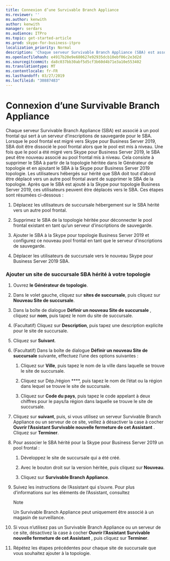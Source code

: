 ```yaml
---
title: Connexion d’une Survivable Branch Appliance
ms.reviewer: ''
ms.author: kenwith
author: kenwith
manager: serdars
ms.audience: ITPro
ms.topic: get-started-article
ms.prod: skype-for-business-itpro
localization_priority: Normal
description: 'Chaque serveur Survivable Branch Appliance (SBA) est associé à un pool frontal qui sert à un serveur d’inscriptions de sauvegarde pour le SBA. Lorsque le pool est migré vers Skype pour Business Server 2019, le SBA serveur frontal doit être dissocié du pool frontal alors que le pool est mis à niveau, une fois que le pool a été migré vers Skype pour Business Server 2019, le SBA peut être nouveau associé à la mise à niveau E avant pool ND. Cela consiste à supprimer le SBA à partir de la topologie héritée dans le Générateur de topologie et en ajoutant le SBA à la Skype pour Business Server 2019 topologie. Les utilisateurs hébergés sur hérité que SBA doit tout d’abord être déplacé vers un autre pool frontal avant de supprimer le SBA de la topologie. Une fois le SBA est ajouté à la Skype pour topologie Business Server 2019, ces utilisateurs peuvent ensuite revenir au SBA. Ces étapes sont résumées ci-dessous :'
ms.openlocfilehash: e4917b20e9e680627e92935dcb10ebf06c2e3d2d
ms.sourcegitcommit: da8c037bb30abf5d5cf3b60d4b71e3a10e553402
ms.translationtype: MT
ms.contentlocale: fr-FR
ms.lasthandoff: 03/27/2019
ms.locfileid: "30887483"
---
```

# <a name="connect-a-survivable-branch-appliance"></a>Connexion d’une Survivable Branch Appliance

Chaque serveur Survivable Branch Appliance (SBA) est associé à un pool frontal qui sert à un serveur d’inscriptions de sauvegarde pour le SBA. Lorsque le pool frontal est migré vers Skype pour Business Server 2019, SBA doit être dissocié le pool frontal alors que le pool est mis à niveau. Une fois que le pool a été migré vers Skype pour Business Server 2019, le SBA peut être nouveau associé au pool frontal mis à niveau. Cela consiste à supprimer le SBA à partir de la topologie héritée dans le Générateur de topologie et en ajoutant le SBA à la Skype pour Business Server 2019 topologie. Les utilisateurs hébergés sur hérité que SBA doit tout d’abord être déplacé vers un autre pool frontal avant de supprimer le SBA de la topologie. Après que le SBA est ajouté à la Skype pour topologie Business Server 2019, ces utilisateurs peuvent être déplacés vers le SBA. Ces étapes sont résumées ci-dessous :
  
1. Déplacez les utilisateurs de succursale hébergement sur le SBA hérité vers un autre pool frontal.
    
2. Supprimez le SBA de la topologie héritée pour déconnecter le pool frontal existant en tant qu’un serveur d’inscriptions de sauvegarde.
    
3. Ajouter le SBA à la Skype pour topologie Business Server 2019 et configurez ce nouveau pool frontal en tant que le serveur d’inscriptions de sauvegarde. 
    
4. Déplacer les utilisateurs de succursale vers le nouveau Skype pour Business Server 2019 SBA.
    
### <a name="add-legacy-sba-branch-site-to-your-topology"></a>Ajouter un site de succursale SBA hérité à votre topologie

1. Ouvrez **le Générateur de topologie**.
    
2. Dans le volet gauche, cliquez sur **sites de succursale**, puis cliquez sur **Nouveau Site de succursale**.
    
3. Dans la boîte de dialogue **Définir un nouveau Site de succursale** , cliquez sur **nom**, puis tapez le nom du site de succursale.
    
4. (Facultatif) Cliquez sur **Description**, puis tapez une description explicite pour le site de succursale.
    
5. Cliquez sur **Suivant**.
    
6. (Facultatif) Dans la boîte de dialogue **Définir un nouveau Site de succursale** suivante, effectuez l’une des options suivantes : 
    
    1. Cliquez sur **Ville**, puis tapez le nom de la ville dans laquelle se trouve le site de succursale.
    
    2. Cliquez sur Dép./région ****, puis tapez le nom de l’état ou la région dans lequel se trouve le site de succursale.
    
    3. Cliquez sur **Code du pays**, puis tapez le code appelant à deux chiffres pour le pays/la région dans laquelle se trouve le site de succursale.
    
7. Cliquez sur **suivant**, puis, si vous utilisez un serveur Survivable Branch Appliance ou un serveur de ce site, veillez à désactiver la case à cocher **Ouvrir l’Assistant Survivable nouvelle fermeture de cet Assistant** . Cliquez sur **Terminer**.
    
8. Pour associer le SBA hérité pour la Skype pour Business Server 2019 un pool frontal :
    
    1. Développez le site de succursale qui a été créé. 
    
    2. Avec le bouton droit sur la version héritée, puis cliquez sur **Nouveau**.
    
    3. Cliquez sur **Survivable Branch Appliance**.
    
9. Suivez les instructions de l’Assistant qui s’ouvre. Pour plus d’informations sur les éléments de l’Assistant, consultez    
   <!-- [Define a Survivable Branch Appliance or Server in Lync 2013](https://technet.microsoft.com/en-us/library/gg398280(v=ocs.15).aspx). -->
   <!-- The above link points to un-rebranded 2013 content we will need to discuss rebrand or bring forward -->
    
    > [!NOTE]
    > Un Survivable Branch Appliance peut uniquement être associé à un magasin de surveillance. 
  
10. Si vous n’utilisez pas un Survivable Branch Appliance ou un serveur de ce site, désactivez la case à cocher **Ouvrir l’Assistant Survivable nouvelle fermeture de cet Assistant** , puis cliquez sur **Terminer**.
    
11. Répétez les étapes précédentes pour chaque site de succursale que vous souhaitez ajouter à la topologie.
    

